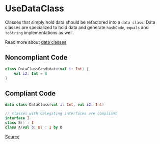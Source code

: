 # UseDataClass

Classes that simply hold data should be refactored into a `data class`. Data classes are specialized to hold data
and generate `hashCode`, `equals` and `toString` implementations as well.

Read more about [data classes](https://kotlinlang.org/docs/data-classes.html)

## Noncompliant Code

```kotlin
class DataClassCandidate(val i: Int) {
    val i2: Int = 0
}
```
## Compliant Code

```kotlin
data class DataClass(val i: Int, val i2: Int)

// classes with delegating interfaces are compliant
interface I
class B() : I
class A(val b: B) : I by b
```

[Source](https://arturbosch.github.io/detekt/style.html#usedataclass)
